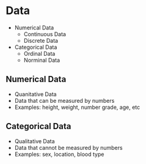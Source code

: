 # Data

* Numerical Data
  * Continuous Data
  * Discrete Data 
* Categorical Data
  * Ordinal Data
  * Norminal Data

## Numerical Data
* Quanitative Data
* Data that can be measured by numbers
* Examples: height, weight, number grade, age, etc

## Categorical Data
* Qualitative Data
* Data that cannot be measured by numbers
* Examples: sex, location, blood type

